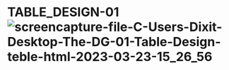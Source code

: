 # TABLE_DESIGN-01![screencapture-file-C-Users-Dixit-Desktop-The-DG-01-Table-Design-teble-html-2023-03-23-15_26_56](https://user-images.githubusercontent.com/125350087/227167742-0586902b-8258-4916-91cf-5de2f2a36901.png)
